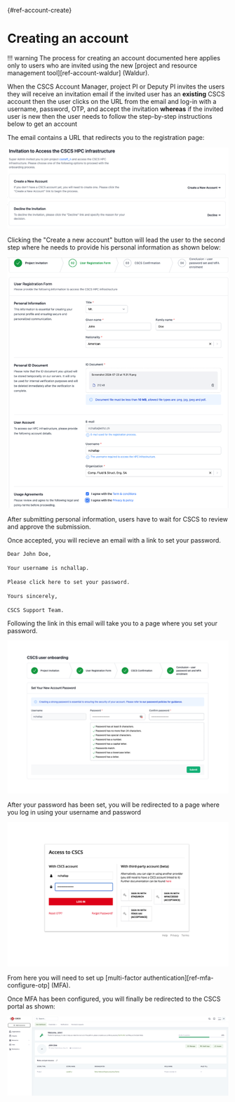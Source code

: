 [](){#ref-account-create}
# Creating an account

!!! warning
    The process for creating an account documented here applies only to users who are invited using the new [project and resource management tool][ref-account-waldur] (Waldur).

When the CSCS Account Manager, project PI or Deputy PI invites the users they will receive an invitation email if the invited user has an **existing** CSCS account then the user clicks on the URL from the email and log-in with a username, password, OTP, and accept the invitation **whereas** if the invited user is new then the user needs to follow the step-by-step instructions below to get an account

The email contains a URL that redirects you to the registration page:

![](../images/access/invitation.png)

Clicking the "Create a new account" button will lead the user to the second step where he needs to provide his personal information as shown below:

![](../images/access/registration-form.png)

After submitting personal information, users have to wait for CSCS to review and approve the submission.

Once accepted, you will recieve an email with a link to set your password.

```title="Acceptance email"
Dear John Doe,

Your username is nchallap.

Please click here to set your password.

Yours sincerely,

CSCS Support Team.
```

Following the link in this email will take you to a page where you set your password.

![](../images/access/password.png)

After your password has been set, you will be redirected to a page where you log in using your username and password

![](../images/access/first-login.png)

From here you will need to set up [multi-factor authentication][ref-mfa-configure-otp] (MFA).

Once MFA has been configured, you will finally be redirected to the CSCS portal as shown:

![](../images/access/waldur-user-dashboard.png)
